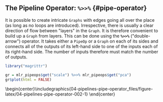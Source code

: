 ## The Pipeline Operator: `%>>%` {#pipe-operator}



It is possible to create intricate `Graphs` with edges going all over the place (as long as no loops are introduced).
Irrespective, there is usually a clear direction of flow between "layers" in the `Graph`.
It is therefore convenient to build up a `Graph` from layers.
This can be done using the **`%>>%`** ("double-arrow") operator.
It takes either a `PipeOp` or a `Graph` on each of its sides and connects all of the outputs of its left-hand side to one of the inputs each of its right-hand side.
The number of inputs therefore must match the number of outputs.


```r
library("magrittr")

gr = mlr_pipeops$get("scale") %>>% mlr_pipeops$get("pca")
gr$plot(html = FALSE)
```



\begin{center}\includegraphics{04-pipelines-pipe-operator_files/figure-latex/04-pipelines-pipe-operator-002-1} \end{center}
